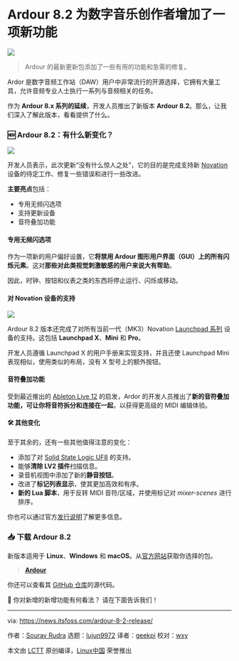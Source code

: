 [#]: subject: "Ardour 8.2 Release Adds A Nifty New Feature for Digital Music Creators"
[#]: via: "https://news.itsfoss.com/ardour-8-2-release/"
[#]: author: "Sourav Rudra https://news.itsfoss.com/author/sourav/"
[#]: collector: "lujun9972/lctt-scripts-1700446145"
[#]: translator: "geekpi"
[#]: reviewer: "wxy"
[#]: publisher: "wxy"
[#]: url: "https://linux.cn/article-16486-1.html"

Ardour 8.2 为数字音乐创作者增加了一项新功能
======

![][0]

> Ardour 的最新更新包添加了一些有用的功能和急需的修复。

Ardor 是数字音频工作站（DAW）用户中非常流行的开源选择，它拥有大量工具，允许音频专业人士执行一系列与音频相关的任务。

作为 **Ardour 8.x 系列的延续**，开发人员推出了新版本 **Ardour 8.2**。那么，让我们深入了解此版本，看看提供了什么。

### 🆕 Ardour 8.2：有什么新变化？

![][2]

开发人员表示，此次更新“没有什么惊人之处”，它的目的是完成支持新 [Novation][3] 设备的待定工作、修复一些错误和进行一些改进。

**主要亮点**包括：

   * 专用无频闪选项
   * 支持更新设备
   * 音符叠加功能

#### 专用无频闪选项

作为一项新的用户偏好设置，它**将禁用 Ardour 图形用户界面（GUI）上的所有闪烁元素**。这对**那些对此类视觉刺激敏感的用户来说大有帮助**。

因此，时钟、按钮和仪表之类的东西将停止运行、闪烁或移动。

#### 对 Novation 设备的支持

![][4]

Ardour 8.2 版本还完成了对所有当前一代（MK3）Novation [Launchpad 系列][5] 设备的支持。这包括 **Launchpad X**、**Mini** 和 **Pro**。

开发人员遵循 Launchpad X 的用户手册来实现支持，并且还使 Launchpad Mini 表现相似，使用类似的布局，没有 X 型号上的额外按钮。

#### 音符叠加功能

受到最近推出的 [Ableton Live 12][6] 的启发，Ardor 的开发人员推出了**新的音符叠加功能，可让你将音符拆分和连接在一起**，以获得更高级的 MIDI 编辑体验。

#### 🛠️ 其他变化

至于其余的，还有一些其他值得注意的变化：

   * 添加了对 [Solid State Logic UF8][7] 的支持。
   * 能够**清除 LV2 插件**扫描信息。
   * 录音机视图中添加了新的**静音按钮**。
   * 改进了**标记列表显示**，使其更加高效和有序。
   * **新的 Lua 脚本**，用于反转 MIDI 音符/区域，并使用标记对 _mixer-scenes_ 进行排序。

你也可以通过官方[发行说明][8]了解更多信息。

### 📥 下载 Ardour 8.2

新版本适用于 **Linux**、**Windows** 和 **macOS**。从[官方网站][9]获取你选择的包。

> **[Ardour][9]**

你还可以查看其 [GitHub 仓库][10]的源代码。

💬 你对新增的新增功能有何看法？ 请在下面告诉我们！

--------------------------------------------------------------------------------

via: https://news.itsfoss.com/ardour-8-2-release/

作者：[Sourav Rudra][a]
选题：[lujun9972][b]
译者：[geekpi](https://github.com/geekpi)
校对：[wxy](https://github.com/wxy)

本文由 [LCTT](https://github.com/LCTT/TranslateProject) 原创编译，[Linux中国](https://linux.cn/) 荣誉推出

[a]: https://news.itsfoss.com/author/sourav/
[b]: https://github.com/lujun9972
[1]: https://news.itsfoss.com/content/images/size/w256h256/2022/08/android-chrome-192x192.png
[2]: https://news.itsfoss.com/content/images/2023/12/Ardour_8.2_a.png
[3]: https://novationmusic.com/
[4]: https://news.itsfoss.com/content/images/2023/12/Ardour_8.2_b-1.png
[5]: https://novationmusic.com/categories/midi-controllers/grid
[6]: https://www.ableton.com/en/live/all-new-features/
[7]: https://solidstatelogic.com/products/uf8
[8]: https://ardour.org/whatsnew.html
[9]: https://community.ardour.org/download
[10]: https://github.com/Ardour/ardour
[0]: https://img.linux.net.cn/data/attachment/album/202312/18/211518rnvb1btht22avfoa.jpg